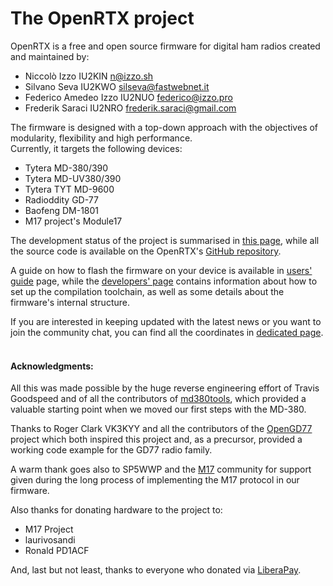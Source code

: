 # The OpenRTX project

OpenRTX is a free and open source firmware for digital ham radios created and maintained by:

* Niccolò Izzo IU2KIN n@izzo.sh
* Silvano Seva IU2KWO silseva@fastwebnet.it
* Federico Amedeo Izzo IU2NUO federico@izzo.pro
* Frederik Saraci IU2NRO frederik.saraci@gmail.com

The firmware is designed with a top-down approach with the objectives of modularity, flexibility and high performance.\
Currently, it targets the following devices:

* Tytera MD-380/390
* Tytera MD-UV380/390
* Tytera TYT MD-9600
* Radioddity GD-77
* Baofeng DM-1801
* M17 project's Module17


The development status of the project is summarised in [this page](platforms.md), while all the source code is available on the OpenRTX's [GitHub repository](https://github.com/OpenRTX/OpenRTX).

A guide on how to flash the firmware on your device is available in [users' guide](user_guide.md) page, while the [developers' page](developers_guide.md) contains information about how to set up the compilation toolchain, as well as some details about the firmware's internal structure.

If you are interested in keeping updated with the latest news or you want to join the community chat, you can find all the coordinates in [dedicated page](get_in_touch.md).
<br><br>


#### Acknowledgments:

All this was made possible by the huge reverse engineering effort of Travis Goodspeed and of all the contributors of [md380tools](https://github.com/travisgoodspeed/md380tools), which provided a valuable starting point when we moved our first steps with the MD-380.

Thanks to Roger Clark VK3KYY and all the contributors of the [OpenGD77](http://opengd77.com/) project which both inspired this project and, as a precursor, provided a working code example for the GD77 radio family.

A warm thank goes also to SP5WWP and the [M17](https://m17project.org) community for support given during the long process of implementing the M17 protocol in our firmware.

Also thanks for donating hardware to the project to:
* M17 Project
* laurivosandi
* Ronald PD1ACF

And, last but not least, thanks to everyone who donated via [LiberaPay](https://liberapay.com/OpenRTX/donate).
